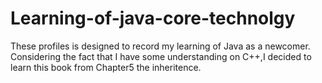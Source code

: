 # Learning-of-java-core-technolgy
These profiles is designed to record my learning of Java as a newcomer.
Considering the fact that I have some understanding on C++,I decided to learn this book from Chapter5 the inheritence.
